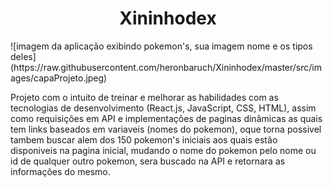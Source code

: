 <h1 align="center"> Xininhodex </h1>
![imagem da aplicação exibindo pokemon's, sua imagem nome e os tipos deles](https://raw.githubusercontent.com/heronbaruch/Xininhodex/master/src/images/capaProjeto.jpeg)

Projeto com o intuito de treinar e melhorar as habilidades com as tecnologias de desenvolvimento (React.js, JavaScript, CSS, HTML), assim como requisições em API e implementações de paginas dinâmicas as quais tem links baseados em variaveis (nomes do pokemon), oque torna possivel tambem buscar alem dos 150 pokemon's iniciais aos quais estão disponiveis na pagina inicial, mudando o nome do pokemon pelo nome ou id de qualquer outro pokemon, sera buscado na API e retornara as informações do mesmo.
